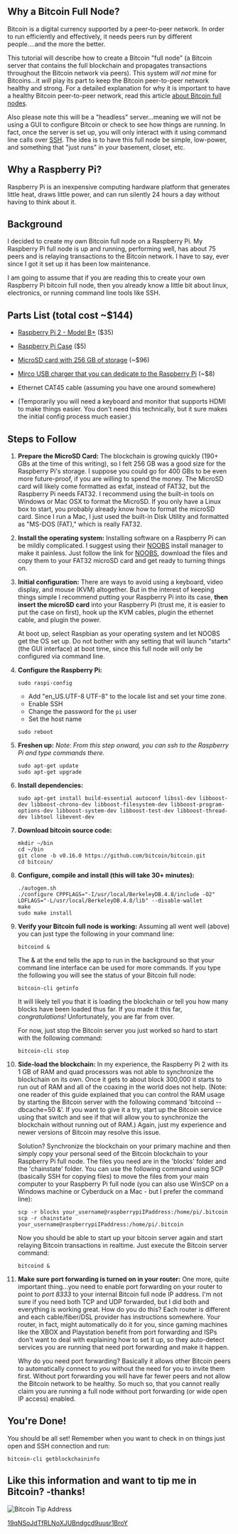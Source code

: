 ## Why a Bitcoin Full Node?
Bitcoin is a digital currency supported by a peer-to-peer network. In order to run efficiently and effectively, it needs peers run by different people....and the more the better.

This tutorial will describe how to create a Bitcoin "full node" (a Bitcoin server that contains the full blockchain and propagates transactions throughout the Bitcoin network via peers). This system *will not* mine for Bitcoins...it *will* play its part to keep the Bitcoin peer-to-peer network healthy and strong. For a detailed explanation for why it is important to have a healthy Bitcoin peer-to-peer network, read this article [about Bitcoin full nodes](https://medium.com/@lopp/bitcoin-nodes-how-many-is-enough-9b8e8f6fd2cf).

Also please note this will be a "headless" server...meaning we will not be using a GUI to configure Bitcoin or check to see how things are running. In fact, once the server is set up, you will only interact with it using command line calls over [SSH](http://en.wikipedia.org/wiki/Secure_Shell). The idea is to have this full node be simple, low-power, and something that "just runs" in your basement, closet, etc.

## Why a Raspberry Pi?

Raspberry Pi is an inexpensive computing hardware platform that generates little heat, draws little power, and can run silently 24 hours a day without having to think about it. 

## Background

I decided to create my own Bitcoin full node on a Raspberry Pi. My Raspberry Pi full node is up and running, performing well, has about 75 peers and is relaying transactions to the Bitcoin network. I have to say, ever since I got it set up it has been low maintenance. 

I am going to assume that if you are reading this to create your own Raspberry Pi bitcoin full node, then you already know a little bit about linux, electronics, or running command line tools like SSH. 

## Parts List  (total cost ~$144)

* [Raspberry Pi 2 - Model B+](https://www.adafruit.com/product/3775) ($35)
* [Raspberry Pi Case](https://www.adafruit.com/products/2285) ($5)
* [MicroSD card with 256 GB of storage](http://a.co/5JlC3qv) (~$96)
* [Mirco USB charger that you can dedicate to the Raspberry Pi](https://www.adafruit.com/products/1995) (~$8)

* Ethernet CAT45 cable (assuming you have one around somewhere)
* (Temporarily you will need a keyboard and monitor that supports HDMI to make things easier. You don't need this technically, but it sure makes the initial config process much easier.)

## Steps to Follow

1. **Prepare the MicroSD Card:**
    The blockchain is growing quickly (190+ GBs at the time of this writing), so I felt 256 GB was a good size for the Raspberry Pi's storage. I suppose you could go for 400 GBs to be even more future-proof, if you are willing to spend the money. The MicroSD card will likely come formatted as exfat, instead of FAT32, but the Raspberry Pi needs FAT32. I recommend using the built-in tools on Windows or Mac OSX to format the MicroSD. If you only have a Linux box to start, you probably already know how to format the microSD card. Since I run a Mac, I just used the built-in Disk Utility and formatted as "MS-DOS (FAT)," which is really FAT32. 

2. **Install the operating system:**
    Installing software on a Raspberry Pi can be mildly complicated. I suggest using their [NOOBS](https://www.raspberrypi.org/documentation/installation/noobs.md) install manager to make it painless. Just follow the link for [NOOBS](https://www.raspberrypi.org/documentation/installation/noobs.md), download the files and copy them to your FAT32 microSD card and get ready to turning things on.

3. **Initial configuration:**
    There are ways to avoid using a keyboard, video display, and mouse (KVM) altogether. But in the interest of keeping things simple I recommend putting your Raspberry Pi into its case, **then insert the microSD card** into your Raspberry Pi (trust me, it is easier to put the case on first), hook up the KVM cables, plugin the ethernet cable, and plugin the power. 

    At boot up, select Raspbian as your operating system and let NOOBS get the OS set up. Do not bother with any setting that will launch "startx" (the GUI interface) at boot time, since this full node will only be configured via command line.

4. **Configure the Raspberry Pi:**
    ```
    sudo raspi-config
    ```

    * Add "en_US.UTF-8 UTF-8" to the locale list and set your time zone.
    * Enable SSH
    * Change the password for the `pi` user
    * Set the host name

    ```
    sudo reboot
    ```
5. **Freshen up:**
    *Note: From this step onward, you can ssh to the Raspberry Pi and type commands there.*
    ```
    sudo apt-get update
    sudo apt-get upgrade
    ```
6. **Install dependencies:**
    ```
    sudo apt-get install build-essential autoconf libssl-dev libboost-dev libboost-chrono-dev libboost-filesystem-dev libboost-program-options-dev libboost-system-dev libboost-test-dev libboost-thread-dev libtool libevent-dev
    ```
7. **Download bitcoin source code:**
    ```
    mkdir ~/bin
    cd ~/bin
    git clone -b v0.16.0 https://github.com/bitcoin/bitcoin.git
    cd bitcoin/
    ```
8. **Configure, compile and install (this will take 30+ minutes):**
    ```
    ./autogen.sh
    ./configure CPPFLAGS="-I/usr/local/BerkeleyDB.4.8/include -O2" LDFLAGS="-L/usr/local/BerkeleyDB.4.8/lib" --disable-wallet
    make
    sudo make install
    ```
9. **Verify your Bitcoin full node is working:**
    Assuming all went well (above) you can just type the following in your command line:
    ```
    bitcoind &
    ```
    The & at the end tells the app to run in the background so that your command line interface can be used for more commands. If you type the following you will see the status of your Bitcoin full node:
    ```
    bitcoin-cli getinfo
    ```
    It will likely tell you that it is loading the blockchain or tell you how many blocks have been loaded thus far.  If you made it this far, *congratulations!* Unfortunately, you are far from over.

    For now, just stop the Bitcoin server you just worked so hard to start with the following command:
    ```
    bitcoin-cli stop
    ````
10. **Side-load the blockchain:**
    In my experience, the Raspberry Pi 2 with its 1 GB of RAM and quad processors was not able to synchronize the blockchain on its own. Once it gets to about block 300,000 it starts to run out of RAM and all of the coaxing in the world does not help. (Note: one reader of this guide explained that you can control the RAM usage by starting the Bitcoin server with the following command 'bitcoind --dbcache=50 &'. If you want to give it a try, start up the Bitcoin service using that switch and see if that will allow you to synchronize the blockchain without running out of RAM.) Again, just my experience and newer versions of Bitcoin may resolve this issue. 

    Solution? Synchronize the blockchain on your primary machine and then simply copy your personal seed of the Bitcoin blockchain to your Raspberry Pi full node. The files you need are in the 'blocks' folder and the 'chainstate' folder. You can use the following command using SCP (basically SSH for copying files) to move the files from your main computer to your Raspberry Pi full node (you can also use WinSCP on a Windows machine or Cyberduck on a Mac - but I prefer the command line):

    ```
    scp -r blocks your_username@raspberrypiIPaddress:/home/pi/.bitcoin
    scp -r chainstate your_username@raspberrypiIPaddress:/home/pi/.bitcoin
    ```

    Now you should be able to start up your bitcoin server again and start relaying Bitcoin transactions in realtime. Just execute the Bitcoin server command:

    ```
    bitcoind &
    ````

11. **Make sure port forwarding is turned on in your router:**
    One more, quite important thing...you need to enable port forwarding on your router to point to *port 8333* to your internal Bitcoin full node IP address. I'm not sure if you need both TCP and UDP forwarded, but I did both and everything is working great. How do you do this? Each router is different and each cable/fiber/DSL provider has instructions somewhere. Your router, in fact, might automatically do it for you, since gaming machines like the XBOX and Playstation benefit from port forwarding and ISPs don't want to deal with explaining how to set it up, so they auto-detect services you are running that need port forwarding and make it happen. 

    Why do you need port forwarding? Basically it allows other Bitcoin peers to automatically connect to *you* without the need for you to invite them first. Without port forwarding you will have far fewer peers and not allow the Bitcoin network to be healthy. So much so, that you cannot really claim you are running a full node without port forwarding (or wide open IP access) enabled.

## **You're Done!**
You should be all set! Remember when you want to check in on things just open and SSH connection and run:
```
bitcoin-cli getblockchaininfo
```

## Like this information and want to tip me in Bitcoin? -thanks!
![Bitcoin Tip Address](https://s3.amazonaws.com/dcarns/Public/bitcoinaddress.png)

[19qNSoJdTfRLNoXJUBndgcd9uusr1BroY](bitcoin://19qNSoJdTfRLNoXJUBndgcd9uusr1BroY)
